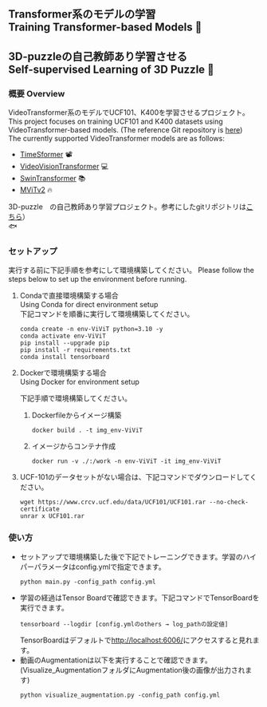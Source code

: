 ## Transformer系のモデルの学習 <br> Training Transformer-based Models 🚀
## 3D-puzzleの自己教師あり学習させる <br> Self-supervised Learning of 3D Puzzle 🎯



###  概要 Overview
VideoTransformer系のモデルでUCF101、K400を学習させるプロジェクト。<br>
This project focuses on training UCF101 and K400 datasets using VideoTransformer-based models. (The reference Git repository is [here](https://github.com/mx-mark/VideoTransformer-pytorch))<br>
The currently supported VideoTransformer models are as follows:
- [TimeSformer](https://arxiv.org/abs/2102.05095) 📽️
- [VideoVisionTransformer](https://arxiv.org/abs/2103.15691) 💻
- [SwinTransformer](https://arxiv.org/abs/2106.13230) 📚
- [MViTv2](https://arxiv.org/abs/2112.01526) 🔥

3D-puzzle　の自己教師あり学習プロジェクト。参考にしたgitリポジトリは[こちら](https://yingyichen-cyy.github.io/Jigsaw-ViT/)）<br> 🐟

### セットアップ
実行する前に下記手順を参考にして環境構築してください。
Please follow the steps below to set up the environment before running.

1. Condaで直接環境構築する場合<br>
Using Conda for direct environment setup<br>
    下記コマンドを順番に実行して環境構築してください。
    ```
    conda create -n env-ViViT python=3.10 -y
    conda activate env-ViViT
    pip install --upgrade pip
    pip install -r requirements.txt
    conda install tensorboard
    ```
2. Dockerで環境構築する場合<br>
Using Docker for environment setup<br>

    下記手順で環境構築してください。<br>
    1. Dockerfileからイメージ構築
        ```
        docker build . -t img_env-ViViT
        ```
    2. イメージからコンテナ作成
        ```
        docker run -v ./:/work -n env-ViViT -it img_env-ViViT
        ```

3. UCF-101のデータセットがない場合は、下記コマンドでダウンロードしてください。<br>
    ```
    wget https://www.crcv.ucf.edu/data/UCF101/UCF101.rar --no-check-certificate
    unrar x UCF101.rar
    ```

### 使い方
- セットアップで環境構築した後で下記でトレーニングできます。学習のハイパーパラメータはconfig.ymlで指定できます。
    ```
    python main.py -config_path config.yml
    ```
- 学習の経過はTensor Boardで確認できます。下記コマンドでTensorBoardを実行できます。
    ```
    tensorboard --logdir [config.ymlのothers → log_pathの設定値]
    ```
    TensorBoardはデフォルトで[http://localhost:6006/](http://localhost:6006/)にアクセスすると見れます。
- 動画のAugmentationは以下を実行することで確認できます。(Visualize_AugmentationフォルダにAugmentation後の画像が出力されます)
    ```
    python visualize_augmentation.py -config_path config.yml
    ```
